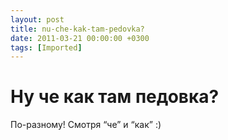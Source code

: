 ```yaml
---
layout: post
title: nu-che-kak-tam-pedovka?
date: 2011-03-21 00:00:00 +0300
tags: [Imported]
---
```

# Ну че как там педовка?

По-разному! Смотря “че” и “как” :)